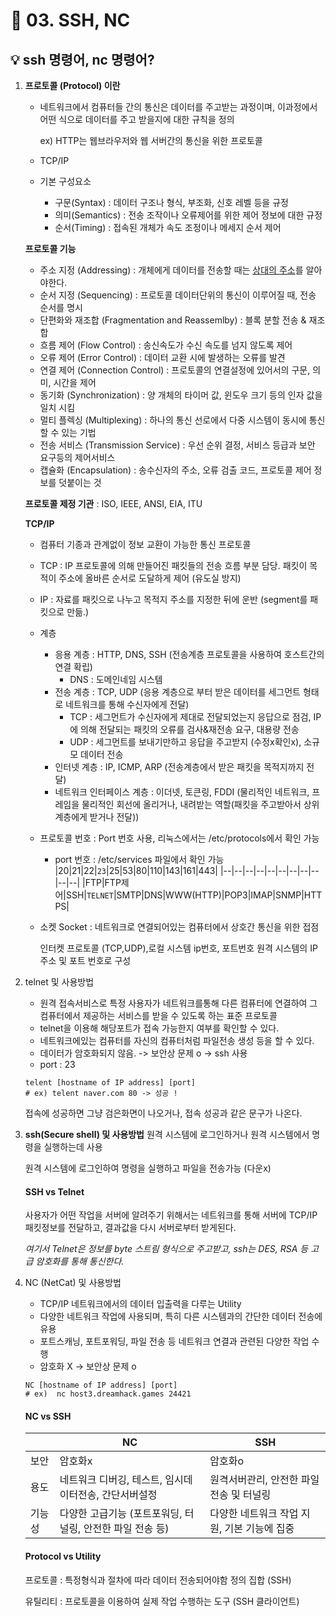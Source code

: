 # 🌈 03. SSH, NC
## 💡 ssh 명령어, nc 명령어?
1. **프로토콜 (Protocol) 이란**
    - 네트워크에서 컴퓨터들 간의 통신은 데이터를 주고받는 과정이며, 이과정에서 어떤 식으로 데이터를 주고 받을지에 대한 규칙을 정의
    
        ex) HTTP는 웹브라우저와 웹 서버간의 통신을 위한 프로토콜
    - TCP/IP
    - 기본 구성요소
        - 구문(Syntax) : 데이터 구조나 형식, 부조화, 신호 레벨 등을 규정
        - 의미(Semantics) : 전송 조작이나 오류제어를 위한 제어 정보에 대한 규정
        - 순서(Timing) : 접속된 개체가 속도 조정이나 메세지 순서 제어
    
    **프로토콜 기능** 
    - 주소 지정 (Addressing) : 개체에게 데이터를 전송할 때는 <ins>상대의 주소</ins>를 알아야한다.
    - 순서 지정 (Sequencing) : 프로토콜 데이터단위의 통신이 이루어질 때, 전송 순서를 명시
    - 단편화와 재조합 (Fragmentation and Reassemlby) : 블록 분할 전송 & 재조합
    - 흐름 제어 (Flow Control) : 송신속도가 수신 속도를 넘지 않도록 제어
    - 오류 제어 (Error Control) : 데이터 교환 시에 발생하는 오류를 발견
    - 연결 제어 (Connection Control) : 프로토콜의 연결설정에 있어서의 구문, 의미, 시간을 제어
    - 동기화 (Synchronization) : 양 개체의 타이머 값, 윈도우 크기 등의 인자 값을 일치 시킴
    - 멀티 플렉싱 (Multiplexing) : 하나의 통신 선로에서 다중 시스템이 동시에 통신할 수 있는 기법
    - 전송 서비스 (Transmission Service) : 우선 순위 결정, 서비스 등급과 보안 요구등의 제어서비스
    - 캡슐화 (Encapsulation) : 송수신자의 주소, 오류 검출 코드, 프로토콜 제어 정보를 덧붙이는 것

    **프로토콜 제정 기관** : ISO, IEEE, ANSI, EIA, ITU

    **TCP/IP** 
    - 컴퓨터 기종과 관계없이 정보 교환이 가능한 통신 프로토콜
    - TCP : IP 프로토콜에 의해 만들어진 패킷들의 전송 흐름 부분 담당. 패킷이 목적이 주소에 올바른 순서로 도달하게 제어 (유도실 방지) 
    - IP : 자료를 패킷으로 나누고 목적지 주소를 지정한 뒤에 운반 (segment를 패킷으로 만듦.)
    - 계층
        - 응용 계층 : HTTP, DNS, SSH (전송계층 프로토콜을 사용하여 호스트간의 연결 확립)
            - DNS : 도메인네임 시스템
        - 전송 계층 : TCP, UDP (응용 계층으로 부터 받은 데이터를 세그먼트 형태로 네트워크를 통해 수신자에게 전달)
            - TCP : 세그먼트가 수신자에게 제대로 전달되었는지 응답으로 점검, IP에 의해 전달되는 패킷의 오류를 검사&재전송 요구, 대용량 전송
            - UDP : 세그먼트를 보내기만하고 응답을 주고받지 (수정x확인x), 소규모 데이터 전송
        - 인터넷 계층 : IP, ICMP, ARP (전송계층에서 받은 패킷을 목적지까지 전달) 
        - 네트워크 인터페이스 계층 : 이더넷, 토큰링, FDDI (물리적인 네트워크, 프레임을 물리적인 회선에 올리거나, 내려받는 역할(패킷을 주고받아서 상위 계층에게 받거나 전달))
    
    - 프로토콜 번호 : Port 번호 사용, 리눅스에서는 /etc/protocols에서 확인 가능
        - port 번호 : /etc/services 파일에서 확인 가능
            |20|21|22|`23`|25|53|80|110|143|161|443|
            |--|--|--|--|--|--|--|--|--|--|--|
            |FTP|FTP제어|SSH|`TELNET`|SMTP|DNS|WWW(HTTP)|POP3|IMAP|SNMP|HTTPS|

    - 소켓 Socket : 네트워크로 연결되어있는 컴퓨터에서 상호간 통신을 위한 접점

        인터켓 프로토콜 (TCP,UDP),로컬 시스템 ip번호, 포트번호 원격 시스템의 IP주소 및 포트 번호로 구성
    


2. telnet 및 사용방법
    - 원격 접속서비스로 특정 사용자가 네트워크를통해 다른 컴퓨터에 연결하여 그 컴퓨터에서 제공하는 서비스를 받을 수 있도록 하는 표준 프로토콜
    - telnet을 이용해 해당포트가 접속 가능한지 여부를 확인할 수 있다.
    - 네트워크에있는 컴퓨터를 자신의 컴퓨터처럼 파일전송 생성 등을 할 수 있다.
    - 데이터가 암호화되지 않음. -> 보안상 문제 o -> ssh 사용
    - port : 23

    ```
    telent [hostname of IP address] [port]
    # ex) telent naver.com 80 -> 성공 ! 
    ```
    접속에 성공하면 그냥 검은화면이 나오거나, 접속 성공과 같은 문구가 나온다.
3. **ssh(Secure shell) 및 사용방법**
    원격 시스템에 로그인하거나 원격 시스템에서 명령을 실행하는데 사용

    원격 시스템에 로그인하여 명령을 실행하고 파일을 전송가능 (다운x)


    #### SSH vs Telnet
    사용자가 어떤 작업을 서버에 알려주기 위해서는 네트워크를 통해 서버에 TCP/IP 패킷정보를 전달하고, 결과값을 다시 서버로부터 받게된다.

    *여기서 Telnet은 정보를 byte 스트림 형식으로 주고받고, ssh는 DES, RSA 등 고급 암호화를 통해 통신한다.*

4. NC (NetCat) 및 사용방법
    - TCP/IP 네트워크에서의 데이터 입출력을 다루는 Utility
    - 다양한 네트워크 작업에 사용되며, 특히 다른 시스템과의 간단한 데이터 전송에 유용
    - 포트스캐닝, 포트포워딩, 파일 전송 등 네트워크 연결과 관련된 다양한 작업 수행
    - 암호화 X -> 보안상 문제 o

    ```
    NC [hostname of IP address] [port]
    # ex)  nc host3.dreamhack.games 24421 
    ```

    #### NC vs SSH
    ||NC|SSH|
    |--|--|--|
    |보안|암호화x|암호화o|
    |용도|네트워크 디버깅, 테스트, 임시데이터전송, 간단서버설정|원격서버관리, 안전한 파일전송 및 터널링|
    |기능성|다양한 고급기능 (포트포워딩, 터널링, 안전한 파일 전송 등)|다양한 네트워크 작업 지원, 기본 기능에 집중|

    #### Protocol vs Utility
    프로토콜 : 특정형식과 절차에 따라 데이터 전송되어야함 정의 집합 (SSH)
    
    유틸리티 : 프로토콜을 이용하여 실제 작업 수행하는 도구 (SSH 클라이언트)